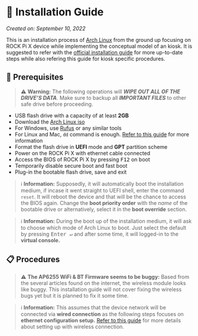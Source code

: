 # 🚀 Installation Guide

_Created on: September 10, 2022_

This is an installation process of [Arch Linux](https://archlinux.org/) from the ground up focusing on ROCK Pi X device while implementing the conceptual model of an kiosk. It is suggested to refer with the [official installation guide](https://wiki.archlinux.org/title/Installation_guide) for more up-to-date steps while also refering this guide for kiosk specific procedures.

## 📙 Prerequisites

> ⚠ **Warning:** The following operations will **_WIPE OUT ALL OF THE DRIVE’S DATA_**. Make sure to backup all **_IMPORTANT FILES_** to other safe drive before proceeding.

- USB flash drive with a capacity of at least **2GB**
- Download the [Arch Linux iso](https://archlinux.org/download/)
- For Windows, use [Rufus](https://rufus.ie/en/) or any similar tools
- For Linux and Mac, `dd` command is enough. [Refer to this guide](https://wiki.archlinux.org/title/USB_flash_installation_medium#:~:text=using%20dd:) for more information
- Format the flash drive in **UEFI** mode and **GPT** partition scheme
- Power on the ROCK Pi X with ethernet cable connected
- Access the BIOS of ROCK Pi X by pressing <kbd>F12</kbd> on boot
- Temporarily disable secure boot and fast boot
- Plug-in the bootable flash drive, save and exit

> ℹ **Information:** Supposedly, it will automatically boot the installation medium, if incase it went straight to UEFI shell, enter the command `reset`. It will reboot the device and that will be the chance to access the BIOS again. Change the **boot priority order** with the _name_ of the bootable drive or alternatively, select it in the **boot override** section.

> ℹ **Information:** During the boot up of the installation medium, it will ask to choose which mode of Arch Linux to boot. Just select the default by pressing <kbd>Enter ↵</kbd> and after some time, it will logged-in to the **virtual console.**

## 📋 Procedures

> ⚠ **The AP6255 WiFi & BT Firmware seems to be buggy:** Based from the several articles found on the internet, the wireless module looks like buggy. This installation guide will not cover fixing the wireless bugs yet but it is planned to fix it some time.

> ℹ **Information:** This assumes that the device network will be connected via **wired connection** as the following steps focuses on **ethernet configuration setup.** [Refer to this guide](https://wiki.archlinux.org/title/Network_configuration/Wireless) for more details about setting up with wireless connection.
